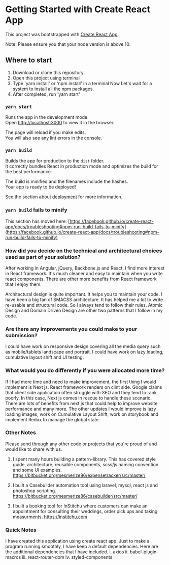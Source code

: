 # Getting Started with Create React App

This project was bootstrapped with [Create React App](https://github.com/facebook/create-react-app).

Note: Please ensure you that your node version is above 10.

## Where to start

1. Download or clone this repository. 
2. Open this project using terminal
3. Type 'yarn install' or 'npm install' in a terminal
   Now Let's wait for a system to install all the npm packages.
4. After completed, run 'yarn start'

### `yarn start`

Runs the app in the development mode.\
Open [http://localhost:3000](http://localhost:3000) to view it in the browser.

The page will reload if you make edits.\
You will also see any lint errors in the console.

### `yarn build`

Builds the app for production to the `dist` folder.\
It correctly bundles React in production mode and optimizes the build for the best performance.

The build is minified and the filenames include the hashes.\
Your app is ready to be deployed!

See the section about [deployment](https://facebook.github.io/create-react-app/docs/deployment) for more information.

### `yarn build` fails to minify

This section has moved here: [https://facebook.github.io/create-react-app/docs/troubleshooting#npm-run-build-fails-to-minify](https://facebook.github.io/create-react-app/docs/troubleshooting#npm-run-build-fails-to-minify)

### How did you decide on the technical and architectural choices used as part of your solution? 
After working in Angular, jQuery, Backbone.js and React, I find more interest in React framework. It's much cleaner and easy to maintain when you write react components. There are other more benefits from React framework that I enjoy them.

Architectural design is quite important. It helps you to maintain your code. I have been a big fan of SMACSS architecture. It has helped me a lot to write re-usable and structural code. So I always tend to follow their rules. Atomic Design and Domain Driven Design are other two patterns that I follow in my code. 

### Are there any improvements you could make to your submission?
I could have work on responsive design covering all the media query such as mobile/tablets landscape and portrait. I could have work on lazy loading, cumulative layout shift and UI testing.

### What would you do differently if you were allocated more time?
If I had more time and need to make improvement, the first thing I would implement is Next js. React framework renders on clint side. Google claims that client side application often struggle with SEO and they tend to rank poorly. In this case, Next js comes in rescue to handle these scenario. There are lots of benefits from next js that could help to improve website performance and many more. The other updates I would improve is lazy loading images, work on Cumulative Layout Shift, work on storybook and implement Redux to manage the global state.

### Other Notes
Please send through any other code or projects that you're proud of and would like to share with us.

1. I spent many hours building a pattern-library. This has covered style guide, architecture, reusable components, scss/js naming convention and some UI examples.   
https://bitbucket.org/mesmerize86/expensetracker/src/master/
   
2. I built a Casebuilder automation tool using laravel, mysql, react js and photoshop scripting.
https://bitbucket.org/mesmerize86/casebuilder/src/master/
   
3. I built a booking tool for InStitchu where customers can make an appointment for consulting their weddings, order pick ups and taking measurments.
https://institchu.com

### Quick Notes
I have created this application using create react app. Just to make a program running smoothly, I have keep a default dependencies. Here are the additional dependencies that I have included. 
i.   axios
ii.  babel-plugin-macros
iii. react-router-dom
iv.  styled-components

   


